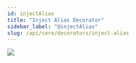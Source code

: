 ```yaml
---
id: injectAlias
title: "Inject Alias Decorator"
sidebar_label: "@injectAlias"
slug: /api/core/decorators/inject-alias
---
```


<img className="decorator-badge" src="https://img.shields.io/badge/Type-Property%20Decorator-orange?style=for-the-badge" />